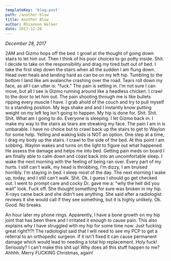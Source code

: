 ```yaml
---
templateKey: 'blog-post'
path: /another-blow
title: Another Blow
author: Rhiannon Walker
date: 2017-12-28
---
```


_December 28, 2017_

2AM and Gizmo hops off the bed.  I growl at the thought of going down stairs to let him out. Then I think of his poor choices to go potty inside. Shit. I decide to take on the responsibility and drag my tired butt out of bed.  I take the first step down the stairs when all the sudden I am flung down. Head over heals and landing hard as can be on my left hip.  Tumbling to the bottom I land like am avalanche crashing over the road. Tears roll down my face, as all I can utter is: "fuck." The pain is setting in.  I'm not sure I can move, but all I see is Gizmo running around like a headless chicken.  I crawl to the door to let him out. The pain shooting through me is like bullets ripping every muscle I have. I grab ahold of the couch and try to pull myself to a standing position.  My legs shake and and I instantly know putting weight on my left leg isn't going to happen.  My hip is done for.  Shit.  Shit.  Shit.  What am I going to do.  Everyone is sleeping.  I let Gizmo back in.  I make my way to the stairs as tears are streaking my face. The pain I am in is umbarable. I have no choice but to crawl back up the stairs to get to Waylon for some help.  Yelling and waking kids is NOT an option.  One step at a time, I drag my body up the stairs.  I crawl to the side of the bed.  At this point I am sobbing.  Waylon wakes and turns on the light to figure out what happened.  He assess the damage and helps me into bed.  Getting pain meds on board I am finally able to calm down and coast back into an uncomfortable sleep.  I wake the next morning with the feeling of being ran over. Every part of my hurts. I still can't walk, my head is throbbing, I'm dizzy, I am bruised horribly.  I'm staying in bed.  I sleep most of the day.  The next morning I wake up, today, and I still can't walk.  Shit.  Ok. I guess I should go get checked out. I went to prompt care and cocky Dr. gave me a: "why the hell did you wait" look.  Fuck off.  She thought something for sure was broken in my hip.  X-rays came back and she didn't see anything.  She said after a radiologist reviews it she would call if they see something, but it is highly unlikely.  Ok.  Good. No breaks.

An hour later my phone rings.  Apparently, I have a bone growth on my hip joint that has been there and I irritated it enough to cause pain.  This also explains why I have struggled with my hip for some time now. Just fucking great right?!?! The radiologist said that I will need to see my PCP to get a referral to an orthopedic surgeon.  If it isn't fixed it can cause permanent damage which would lead to needing a total hip replacement.  Holy fuck! Seriously? I can't make this shit up!  Why does all this stuff happen to me?  Ahhhh.  Merry FUCKING Christmas, again!